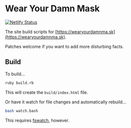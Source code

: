 # Wear Your Damn Mask

[![Netlify Status](https://api.netlify.com/api/v1/badges/059513f5-57e7-452f-b44c-13e18983df5b/deploy-status)](https://app.netlify.com/sites/clever-jang-d57af0/deploys)

The site build scripts for [https://wearyourdamnma.sk](https://wearyourdamnma.sk).

Patches welcome if you want to add more disturbing facts.

## Build

To build...

``` sh
ruby build.rb
```

This will create the `build/index.html` file.

Or have it watch for file changes and automatically rebuild...

``` sh
bash watch.bash
```

This requires [fswatch](https://github.com/emcrisostomo/fswatch), however.

